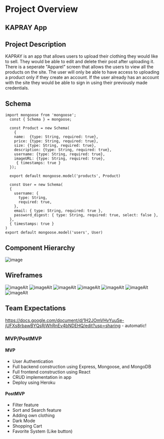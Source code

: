 # Project Overview

## KAPRAY App

## Project Description
KAPRAY is an app that allows users to upload their clothing they would like to sell. They would be able to edit and delete their post after uploading it. There is a seperate "Apparel" screen that allows the users to view all the products on the site. The user will only be able to have access to uploading a product only if they create an account. If the user already has an account with the site they would be able to sign in using their previously made credentials.

## Schema
```
import mongoose from 'mongoose';
  const { Schema } = mongoose;

  const Product = new Schema(
    {
    name:  {type: String, required: true}, 
    price: {type: String, required: true},
    size: {type: String, required: true},
    description: {type: String, required: true},
    username: {type: String, required: true},
    imageURL: {type: String, required: true},
     { timestamps: true }
  });

  export default mongoose.model('products', Product)

  const User = new Schema(
  {
    username: {
      type: String,
      required: true,
    },
    email: { type: String, required: true },
    password_digest: { type: String, required: true, select: false },
  },
  { timestamps: true }
)
export default mongoose.model('users', User)

```

## Component Hierarchy
![image](https://user-images.githubusercontent.com/82814499/119856967-24d83400-bee1-11eb-9a63-c7b66cbcf1ac.png)

## Wireframes
![imageAlt](https://i.imgur.com/fOYfGzE.png)
![imageAlt](https://i.imgur.com/WaT7hDt.png)
![imageAlt](https://i.imgur.com/5Chgrzd.png)
![imageAlt](https://i.imgur.com/ACqISCq.png)
![imageAlt](https://i.imgur.com/Q8nhr62.png)
![imageAlt](https://i.imgur.com/Sd6kp4x.png)
![imageAlt](https://i.imgur.com/x731XDN.png)

## Team Expectations 
https://docs.google.com/document/d/1H2JOmVHvYuuSe-jUFXs8rbawBYQsRjWhRnEv4bNDEHQ/edit?usp=sharing - automatic!

### MVP/PostMVP


#### MVP 
- User Authentication
- Full backend construction using Express, Mongoose, and MongoDB
- Full frontend construction using React
- CRUD implementation in app
- Deploy using Heroku

#### PostMVP  

- Filter feature
- Sort and Search feature
- Adding own clothing
- Dark Mode
- Shopping Cart
- Favorite System (Like button)
